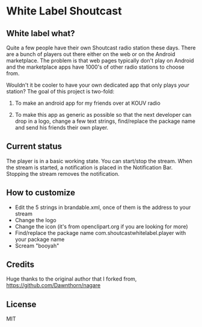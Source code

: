 White Label Shoutcast
=====================

White label what?
-----------------
Quite a few people have their own Shoutcast radio station these days.  There are a bunch of players out there either on the web or on the Android marketplace.  The problem is that web pages typically don't play on Android and the marketplace apps have 1000's of other radio stations to choose from.

Wouldn't it be cooler to have your own dedicated app that only plays *your* station?  The goal of this project is two-fold:

1. To make an android app for my friends over at KOUV radio

2. To make this app as generic as possible so that the next developer can drop in a logo, change a few text strings, find/replace the package name and send his friends their own player.

Current status
--------------
The player is in a basic working state.  You can start/stop the stream.  When the stream is started, a notification is placed in the Notification Bar.  Stopping the stream removes the notification.

How to customize
----------------
* Edit the 5 strings in brandable.xml, once of them is the address to your stream
* Change the logo
* Change the icon (it's from openclipart.org if you are looking for more)
* Find/replace the package name com.shoutcastwhitelabel.player with your package name
* Scream "booyah"

Credits
-------
Huge thanks to the original author that I forked from, https://github.com/Dawnthorn/nagare

License
-------
MIT